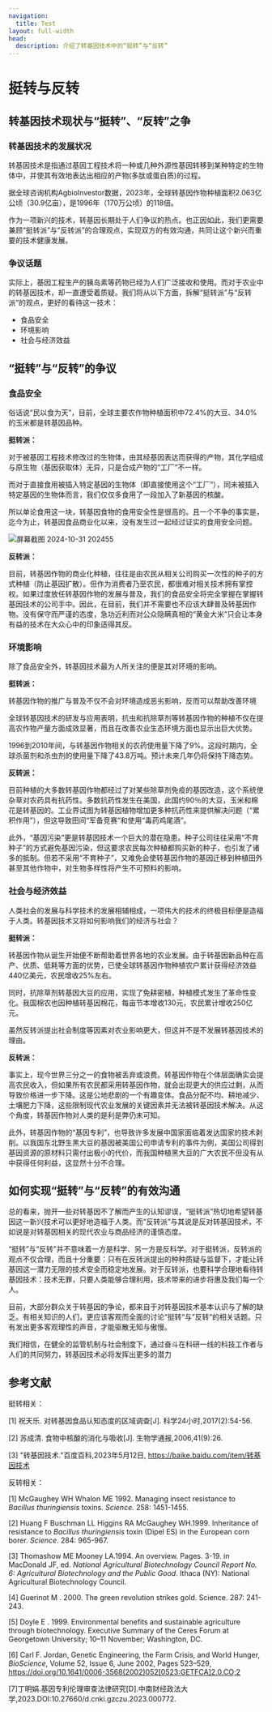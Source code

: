 ```yaml
---
navigation:
  title: Test
layout: full-width
head:
  description: 介绍了转基因技术中的“挺转”与“反转”
---
```


# 挺转与反转

## 转基因技术现状与“挺转”、“反转”之争

### 转基因技术的发展状况

转基因技术是指通过基因工程技术将一种或几种外源性基因转移到某种特定的生物体中，并使其有效地表达出相应的产物(多肽或蛋白质)的过程。

据全球咨询机构AgbioInvestor数据，2023年，全球转基因作物种植面积2.063亿公顷（30.9亿亩），是1996年（170万公顷）的118倍。

作为一项新兴的技术，转基因长期处于人们争议的热点。也正因如此，我们更需要兼顾“挺转派”与“反转派”的合理观点，实现双方的有效沟通，共同让这个新兴而重要的技术健康发展。

### 争议话题

实际上，基因工程生产的胰岛素等药物已经为人们广泛接收和使用。而对于农业中的转基因技术，却一直遭受着质疑。我们将从以下方面，拆解“挺转派”与“反转派”的观点，更好的看待这一技术：

- 食品安全
- 环境影响
- 社会与经济效益

## “挺转”与“反转”的争议

### 食品安全

俗话说“民以食为天”，目前，全球主要农作物种植面积中72.4%的大豆、34.0%的玉米都是转基因品种。

**挺转派：**

对于被基因工程技术修改过的生物体，由其经基因表达而获得的产物，其化学组成与原生物（基因获取体）无异，只是合成产物的“工厂”不一样。

而对于直接食用被插入特定基因的生物体（即直接使用这个“工厂”），同未被插入特定基因的生物体而言，我们仅仅多食用了一段加入了新基因的核酸。

所以单论食用这一块，转基因食物的食用安全性是很高的。且一个不争的事实是，迄今为止，转基因食品商业化以来，没有发生过一起经过证实的食用安全问题。

![屏幕截图 2024-10-31 202455](./clip_image002.png)

**反转派：**

目前，转基因作物的商业化种植，往往是由农民从相关公司购买一次性的种子的方式种植（防止基因扩散）。但作为消费者乃至农民，都很难对相关技术拥有掌控权。如果过度放任转基因作物的发展与普及，我们的食品安全将完全掌握在掌握转基因技术的公司手中。因此，在目前，我们并不需要也不应该大肆普及转基因作物。没有保守而严谨的态度，急功近利而对公众隐瞒真相的“黄金大米”只会让本身有益的技术在大众心中的印象适得其反。

### 环境影响

除了食品安全外，转基因技术最为人所关注的便是其对环境的影响。

**挺转派：**

转基因作物的推广与普及不仅不会对环境造成恶劣影响，反而可以帮助改善环境

全球转基因技术的研发与应用表明，抗虫和抗除草剂等转基因作物的种植不仅在提高农作物产量方面成效显著，而且在改善农业生态环境方面也显示出巨大优势。

1996到2010年间，与转基因作物相关的农药使用量下降了9%。这段时期内，全球杀菌剂和杀虫剂的使用量下降了43.8万吨。预计未来几年仍将保持下降态势。

**反转派：**

目前种植的大多数转基因作物都经过了对某些除草剂免疫的基因改造，这个系统使杂草对农药具有抗药性。多数抗药性发生在美国，此国约90％的大豆，玉米和棉花是转基因的。工业界试图为转基因植物增加更多种抗药性来提供解决问题（“累积作用”），但这导致田间“军备竞赛”和使用“毒药鸡尾酒”。

此外，“基因污染”更是转基因技术一个巨大的潜在隐患。种子公司往往采用“不育种子”的方式避免基因污染，但这要求农民每次种植都购买新的种子，也引发了诸多的抵制。但若不采用“不育种子”，又难免会使转基因作物的基因迁移到种植田外甚至其他作物中，对生物多样性将产生不可预料的影响。

### 社会与经济效益

人类社会的发展与科学技术的发展相辅相成，一项伟大的技术的终极目标便是造福于人类。转基因技术又将如何影响我们的经济与社会？

**挺转派：**

转基因作物从诞生开始便不断帮助着世界各地的农业发展。由于转基因新品种在高产、优质、低耗等方面的优势，已使全球转基因作物种植农户累计获得经济效益440亿美元，农民增收25%左右。

同时，抗除草剂转基因大豆的应用，实现了免耕密植，种植模式发生了革命性变化。我国棉农也因种植转基因棉花，每亩节本增收130元，农民累计增收250亿元。

虽然反转派提出社会制度等因素对农业影响更大，但这并不是不发展转基因技术的理由。

**反转派：**

事实上，现今世界三分之一的食物被丢弃或浪费。转基因作物在个体层面确实会提高农民收入，但如果所有农民都采用转基因作物，就会出现更大的供应过剩，从而导致价格进一步下降。这是公地悲剧的一个有趣变体。食品分配不均、耕地减少、土壤肥力下降，这些限制现代农业发展的关键因素并无法被转基因技术解决。从这个角度，转基因作物对人类的是利是弊仍未可知。

此外，转基因作物的“基因专利”，也导致许多发展中国家面临着发达国家的技术剥削。以我国东北野生黑大豆的基因被美国公司申请专利的事件为例，美国公司得到基因资源的原材料只需付出极小的代价，而我国种植黑大豆的广大农民不但没有从中获得任何利益，这显然十分不合理。

## 如何实现“挺转”与“反转”的有效沟通

总的看来，抛开一些对转基因不了解而产生的认知谬误，“挺转派”热切地希望转基因这一新兴技术可以更好地造福于人类。而“反转派”与其说是反对转基因技术，不如说是对转基因相关的现代农业与商品经济的谨慎态度。

“挺转”与“反转”并不意味着一方是科学、另一方是反科学。对于挺转派，反转派的观点不仅合理，而且十分重要：只有在反转派提出的种种质疑与监督下，才能让转基因这一潜力无限的技术安全而稳定地发展。对于反转派，也要科学合理地看待转基因技术：技术无罪，只要人类能够合理利用，技术带来的进步将惠及我们每一个人。

目前，大部分群众关于转基因的争论，都来自于对转基因技术基本认识与了解的缺乏。有相关知识的人们，更应该客观而全面的讨论“挺转“与”反转“的相关话题。只有发出更多客观理性的声音，才能驱散无知与傲慢。

我们相信，在健全的监管机制与社会制度下，通过奋斗在科研一线的科技工作者与人们的共同努力，转基因技术必将发挥出更多的潜力

## 参考文献

挺转相关：

[1]  祝天乐. 对转基因食品认知态度的区域调查[J]. 科学24小时,2017(2):54-56. 

[2]  苏成清. 食物中核酸的消化与吸收[J]. 生物学通报,2006,41(9):26.

[3]  "转基因技术."百度百科,2023年5月12日, https://baike.baidu.com/item/转基因技术

反转相关：

[1] McGaughey WH Whalon ME 1992. Managing insect resistance to *Bacillus thuringiensis* toxins. *Science.* 258: 1451-1455.

[2] Huang F Buschman LL Higgins RA McGaughey WH.1999. Inheritance of resistance to *Bacillus thuringiensis* toxin (Dipel ES) in the European corn borer. *Science*. 284: 965-967.

[3] Thomashow ME Mooney LA.1994. An overview. Pages. 3-19. in MacDonald JF, ed. *National Agricultural Biotechnology Council Report No. 6: Agricultural Biotechnology and the Public Good*. Ithaca (NY): National Agricultural Biotechnology Council.

[4] Guerinot M . 2000. The green revolution strikes gold. Science. 287: 241-243.

[5] Doyle E . 1999. Environmental benefits and sustainable agriculture through biotechnology. Executive Summary of the Ceres Forum at Georgetown University; 10–11 November; Washington, DC.

[6]  Carl  F. Jordan, Genetic  Engineering,    the  Farm Crisis,  and World Hunger, *BioScience*, Volume 52, Issue 6, June 2002, Pages 523–529, https://doi.org/10.1641/0006-3568(2002)052[0523:GETFCA]2.0.CO;2

[7]丁明娟.基因专利伦理审查法律研究[D].中南财经政法大学,2023.DOI:10.27660/d.cnki.gzczu.2023.000772.